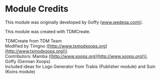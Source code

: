 # Module Credits

This module was originally developed by Goffy \(www.wedega.com\).

This module was created with TDMCreate.

TDMCreate from TDM Team  
 Modified by Timgno \([http://www.txmodxoops.org](http://www.txmodxoops.org)\)  
 Contributors: Mamba \([http://www.xoops.org](http://www.xoops.org)\), Goffy \(German Xoops\)  
 Included ideas for Logo Generator from Trabis \(Publisher module\) and Suin \(Koins module\)  


